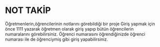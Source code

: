 # NOT TAKİP 
 Öğretmenlerin,öğrencilerinin notlarını görebildiği bir proje
 Giriş yapmak için önce 1111 yazarak öğretmen olarak giriş yapıp bütün öğrencilerin numaralarını görebilirsiniz.
 Öğrenci numarasını öğrendiğinizde öğrenci numarası ile de öğrenciymiş gibi giriş yapabilirsiniz.
